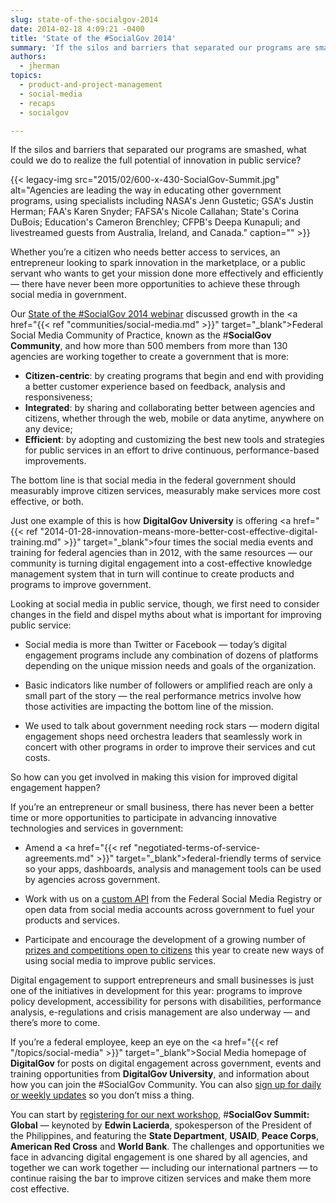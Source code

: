 ```yaml
---
slug: state-of-the-socialgov-2014
date: 2014-02-18 4:09:21 -0400
title: 'State of the #SocialGov 2014'
summary: 'If the silos and barriers that separated our programs are smashed, what could we do to realize the full potential of innovation in public service? Whether you’re a citizen who needs better access to services, an entrepreneur looking to spark innovation in the marketplace, or a public servant who wants to get your mission done'
authors:
  - jherman
topics:
  - product-and-project-management
  - social-media
  - recaps
  - socialgov

---
```


If the silos and barriers that separated our programs are smashed, what could we do to realize the full potential of innovation in public service?

{{< legacy-img src="2015/02/600-x-430-SocialGov-Summit.jpg" alt="Agencies are leading the way in educating other government programs, using specialists including NASA's Jenn Gustetic; GSA's Justin Herman; FAA's Karen Snyder; FAFSA's Nicole Callahan; State's Corina DuBois; Education's Cameron Brenchley; CFPB's Deepa Kunapuli; and livestreamed guests from Australia, Ireland, and Canada." caption="" >}}

Whether you’re a citizen who needs better access to services, an entrepreneur looking to spark innovation in the marketplace, or a public servant who wants to get your mission done more effectively and efficiently &#8212; there have never been more opportunities to achieve these through social media in government.

Our <a href="https://www.youtube.com/watch?v=mmpG94tDtWQ&list=UU5V8jrK77-8gsa9RL_taG9A&feature=c4-overview" target="_blank">State of the #SocialGov 2014 webinar</a> discussed growth in the <a href="{{< ref "communities/social-media.md" >}}" target="_blank">Federal Social Media Community of Practice</a>, known as the #**SocialGov Community**, and how more than 500 members from more than 130 agencies are working together to create a government that is more:

  * **Citizen-centric**: by creating programs that begin and end with providing a better customer experience based on feedback, analysis and responsiveness;
  * **Integrated**: by sharing and collaborating better between agencies and citizens, whether through the web, mobile or data anytime, anywhere on any device;
  * **Efficient**: by adopting and customizing the best new tools and strategies for public services in an effort to drive continuous, performance-based improvements.

The bottom line is that social media in the federal government should measurably improve citizen services, measurably make services more cost effective, or both.

Just one example of this is how **DigitalGov University** is offering <a href="{{< ref "2014-01-28-innovation-means-more-better-cost-effective-digital-training.md" >}}" target="_blank">four times the social media events and training</a> for federal agencies than in 2012, with the same resources &#8212; our community is turning digital engagement into a cost-effective knowledge management system that in turn will continue to create products and programs to improve government.

Looking at social media in public service, though, we first need to consider changes in the field and dispel myths about what is important for improving public service:

  * Social media is more than Twitter or Facebook &#8212; today&#8217;s digital engagement programs include any combination of dozens of platforms depending on the unique mission needs and goals of the organization.

  * Basic indicators like number of followers or amplified reach are only a small part of the story &#8212; the real performance metrics involve how those activities are impacting the bottom line of the mission.

  * We used to talk about government needing rock stars &#8212; modern digital engagement shops need orchestra leaders that seamlessly work in concert with other programs in order to improve their services and cut costs.

So how can you get involved in making this vision for improved digital engagement happen?

If you&#8217;re an entrepreneur or small business, there has never been a better time or more opportunities to participate in advancing innovative technologies and services in government:

  * Amend a <a href="{{< ref "negotiated-terms-of-service-agreements.md" >}}" target="_blank">federal-friendly terms of service</a> so your apps, dashboards, analysis and management tools can be used by agencies across government.

  * Work with us on a <a href="http://www.usa.gov/About/developer-resources/social-media-registry.shtml" target="_blank">custom API</a> from the Federal Social Media Registry or open data from social media accounts across government to fuel your products and services.

  * Participate and encourage the development of a growing number of <a href="http://www.cdc.gov/flu/news/predict-flu-challenge.htm" target="_blank">prizes and competitions open to citizens</a> this year to create new ways of using social media to improve public services.

Digital engagement to support entrepreneurs and small businesses is just one of the initiatives in development for this year: programs to improve policy development, accessibility for persons with disabilities, performance analysis, e-regulations and crisis management are also underway &#8212; and there&#8217;s more to come.

If you&#8217;re a federal employee, keep an eye on the <a href="{{< ref "/topics/social-media" >}}" target="_blank">Social Media homepage</a> of **DigitalGov** for posts on digital engagement across government, events and training opportunities from **DigitalGov University**, and information about how you can join the #SocialGov Community. You can also [sign up for daily or weekly updates](https://public.govdelivery.com/accounts/USHOWTO/subscriber/new) so you don&#8217;t miss a thing.

You can start by <a href="http://www.eventbrite.com/e/socialgov-summit-global-registration-10544780723?aff=eorg" target="_blank">registering for our next workshop</a>, #**SocialGov Summit: Global** &#8212; keynoted by **Edwin Lacierda**, spokesperson of the President of the Philippines, and featuring the **State Department**, **USAID**, **Peace Corps**, **American Red Cross** and **World Bank**. The challenges and opportunities we face in advancing digital engagement is one shared by all agencies, and together we can  work together &#8212; including our international partners &#8212; to continue raising the bar to improve citizen services and make them more cost effective.
